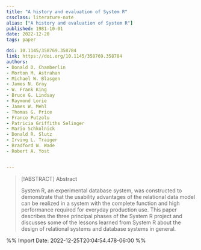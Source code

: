 ```yaml
---
title: "A history and evaluation of System R"
cssclass: literature-note
alias: ["A history and evaluation of System R"]
published: 1981-10-01
date: 2022-12-20
tags: paper

doi: 10.1145/358769.358784
link: https://doi.org/10.1145/358769.358784
authors:
- Donald D. Chamberlin
- Morton M. Astrahan
- Michael W. Blasgen
- James N. Gray
- W. Frank King
- Bruce G. Lindsay
- Raymond Lorie
- James W. Mehl
- Thomas G. Price
- Franco Putzolu
- Patricia Griffiths Selinger
- Mario Schkolnick
- Donald R. Slutz
- Irving L. Traiger
- Bradford W. Wade
- Robert A. Yost


---
```


> [!ABSTRACT] Abstract
> 
> System R, an experimental database system, was constructed to demonstrate that the usability advantages of the relational data model can be realized in a system with the complete function and high performance required for everyday production use. This paper describes the three principal phases of the System R project and discusses some of the lessons learned from System R about the design of relational systems and database systems in general.


%% Import Date: 2022-12-25T20:04:54.478-06:00 %%
